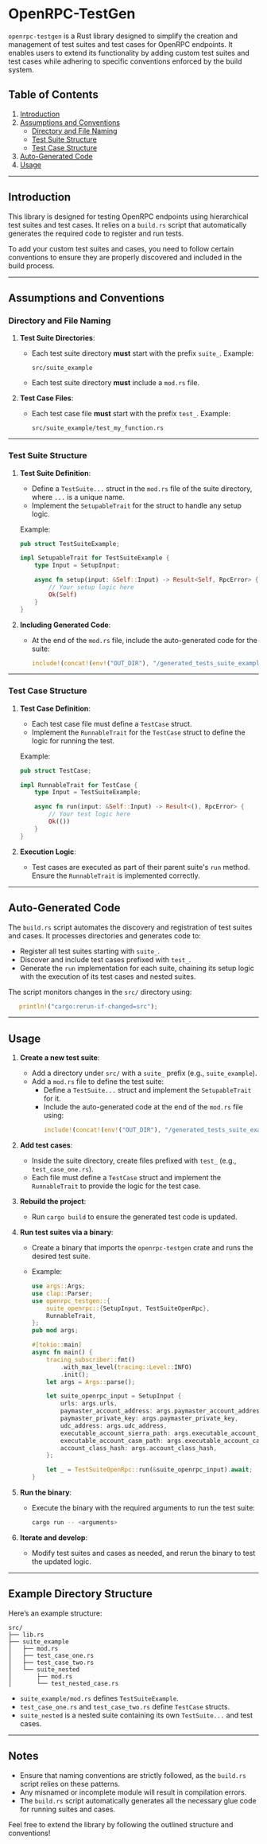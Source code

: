 # OpenRPC-TestGen

`openrpc-testgen` is a Rust library designed to simplify the creation and management of test suites and test cases for OpenRPC endpoints. It enables users to extend its functionality by adding custom test suites and test cases while adhering to specific conventions enforced by the build system.

## Table of Contents

1. [Introduction](#introduction)
2. [Assumptions and Conventions](#assumptions-and-conventions)
   - [Directory and File Naming](#directory-and-file-naming)
   - [Test Suite Structure](#test-suite-structure)
   - [Test Case Structure](#test-case-structure)
3. [Auto-Generated Code](#auto-generated-code)
4. [Usage](#usage)

---

## Introduction

This library is designed for testing OpenRPC endpoints using hierarchical test suites and test cases. It relies on a `build.rs` script that automatically generates the required code to register and run tests.

To add your custom test suites and cases, you need to follow certain conventions to ensure they are properly discovered and included in the build process.

---

## Assumptions and Conventions

### Directory and File Naming

1. **Test Suite Directories**:

   - Each test suite directory **must** start with the prefix `suite_`.
     Example:
     ```
     src/suite_example
     ```
   - Each test suite directory **must** include a `mod.rs` file.

2. **Test Case Files**:
   - Each test case file **must** start with the prefix `test_`.
     Example:
     ```
     src/suite_example/test_my_function.rs
     ```

---

### Test Suite Structure

1. **Test Suite Definition**:

   - Define a `TestSuite...` struct in the `mod.rs` file of the suite directory, where `...` is a unique name.
   - Implement the `SetupableTrait` for the struct to handle any setup logic.

   Example:

   ```rust
   pub struct TestSuiteExample;

   impl SetupableTrait for TestSuiteExample {
       type Input = SetupInput;

       async fn setup(input: &Self::Input) -> Result<Self, RpcError> {
           // Your setup logic here
           Ok(Self)
       }
   }
   ```

2. **Including Generated Code**:
   - At the end of the `mod.rs` file, include the auto-generated code for the suite:
     ```rust
     include!(concat!(env!("OUT_DIR"), "/generated_tests_suite_example.rs"));
     ```

---

### Test Case Structure

1. **Test Case Definition**:

   - Each test case file must define a `TestCase` struct.
   - Implement the `RunnableTrait` for the `TestCase` struct to define the logic for running the test.

   Example:

   ```rust
   pub struct TestCase;

   impl RunnableTrait for TestCase {
       type Input = TestSuiteExample;

       async fn run(input: &Self::Input) -> Result<(), RpcError> {
           // Your test logic here
           Ok(())
       }
   }
   ```

2. **Execution Logic**:
   - Test cases are executed as part of their parent suite's `run` method. Ensure the `RunnableTrait` is implemented correctly.

---

## Auto-Generated Code

The `build.rs` script automates the discovery and registration of test suites and cases. It processes directories and generates code to:

- Register all test suites starting with `suite_`.
- Discover and include test cases prefixed with `test_`.
- Generate the `run` implementation for each suite, chaining its setup logic with the execution of its test cases and nested suites.

The script monitors changes in the `src/` directory using:

```rust
   println!("cargo:rerun-if-changed=src");
```

---

## Usage

1. **Create a new test suite**:

   - Add a directory under `src/` with a `suite_` prefix (e.g., `suite_example`).
   - Add a `mod.rs` file to define the test suite:
     - Define a `TestSuite...` struct and implement the `SetupableTrait` for it.
     - Include the auto-generated code at the end of the `mod.rs` file using:
       ```rust
       include!(concat!(env!("OUT_DIR"), "/generated_tests_suite_example.rs"));
       ```

2. **Add test cases**:

   - Inside the suite directory, create files prefixed with `test_` (e.g., `test_case_one.rs`).
   - Each file must define a `TestCase` struct and implement the `RunnableTrait` to provide the logic for the test case.

3. **Rebuild the project**:

   - Run `cargo build` to ensure the generated test code is updated.

4. **Run test suites via a binary**:

   - Create a binary that imports the `openrpc-testgen` crate and runs the desired test suite.
   - Example:

     ```rust
     use args::Args;
     use clap::Parser;
     use openrpc_testgen::{
         suite_openrpc::{SetupInput, TestSuiteOpenRpc},
         RunnableTrait,
     };
     pub mod args;

     #[tokio::main]
     async fn main() {
         tracing_subscriber::fmt()
             .with_max_level(tracing::Level::INFO)
             .init();
         let args = Args::parse();

         let suite_openrpc_input = SetupInput {
             urls: args.urls,
             paymaster_account_address: args.paymaster_account_address,
             paymaster_private_key: args.paymaster_private_key,
             udc_address: args.udc_address,
             executable_account_sierra_path: args.executable_account_sierra_path,
             executable_account_casm_path: args.executable_account_casm_path,
             account_class_hash: args.account_class_hash,
         };

         let _ = TestSuiteOpenRpc::run(&suite_openrpc_input).await;
     }
     ```

5. **Run the binary**:

   - Execute the binary with the required arguments to run the test suite:
     ```bash
     cargo run -- <arguments>
     ```

6. **Iterate and develop**:
   - Modify test suites and cases as needed, and rerun the binary to test the updated logic.

---

## Example Directory Structure

Here’s an example structure:

```
src/
├── lib.rs
├── suite_example
│   ├── mod.rs
│   ├── test_case_one.rs
│   ├── test_case_two.rs
│   └── suite_nested
│       ├── mod.rs
│       └── test_nested_case.rs
```

- `suite_example/mod.rs` defines `TestSuiteExample`.
- `test_case_one.rs` and `test_case_two.rs` define `TestCase` structs.
- `suite_nested` is a nested suite containing its own `TestSuite...` and test cases.

---

## Notes

- Ensure that naming conventions are strictly followed, as the `build.rs` script relies on these patterns.
- Any misnamed or incomplete module will result in compilation errors.
- The `build.rs` script automatically generates all the necessary glue code for running suites and cases.

Feel free to extend the library by following the outlined structure and conventions!
